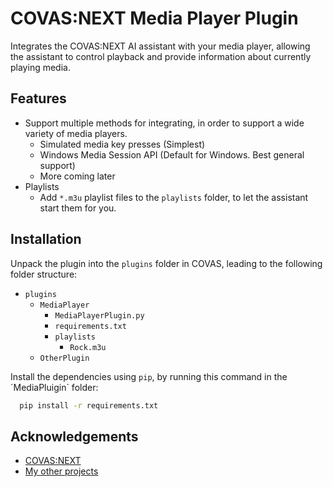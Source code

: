 
# COVAS:NEXT Media Player Plugin

Integrates the COVAS:NEXT AI assistant with your media player, allowing the assistant to control playback and provide information about currently playing media.


## Features

- Support multiple methods for integrating, in order to support a wide variety of media players.
    - Simulated media key presses (Simplest)
    - Windows Media Session API (Default for Windows. Best general support)
    - More coming later
- Playlists
    * Add `*.m3u` playlist files to the `playlists` folder, to let the assistant start them for you.


## Installation

Unpack the plugin into the `plugins` folder in COVAS, leading to the following folder structure:
* `plugins`
    * `MediaPlayer`
        * `MediaPlayerPlugin.py`
        * `requirements.txt`
        * `playlists`
            * `Rock.m3u`
    * `OtherPlugin`

Install the dependencies using `pip`, by running this command in the ´MediaPluigin` folder:
```bash
  pip install -r requirements.txt
```
    
## Acknowledgements

 - [COVAS:NEXT](https://github.com/RatherRude/Elite-Dangerous-AI-Integration)
 - [My other projects](https://github.com/maverickMartyn)

